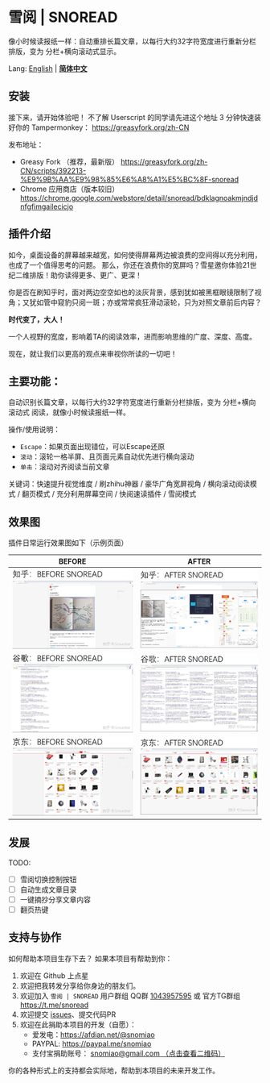 # 雪阅 | SNOREAD

像小时候读报纸一样：自动重排长篇文章，以每行大约32字符宽度进行重新分栏排版，变为 分栏+横向滚动式显示。

Lang: [English](./README_en.md) | __[简体中文](./README_zh-CN.md)__

## 安装
接下来，请开始体验吧！
不了解 Userscript 的同学请先进这个地址 3 分钟快速装好你的 Tampermonkey： https://greasyfork.org/zh-CN

发布地址：
- Greasy Fork （推荐，最新版） https://greasyfork.org/zh-CN/scripts/392213-%E9%9B%AA%E9%98%85%E6%A8%A1%E5%BC%8F-snoread
- Chrome 应用商店（版本较旧） https://chrome.google.com/webstore/detail/snoread/bdklagnoakmjndjdnfgfimgailecicjo

## 插件介绍

如今，桌面设备的屏幕越来越宽，如何使得屏幕两边被浪费的空间得以充分利用，也成了一个值得思考的问题。
那么，你还在浪费你的宽屏吗？雪星邀你体验21世纪二维排版！助你读得更多、更广、更深！

你是否在刷知乎时，面对两边空空如也的淡灰背景，感到犹如被黑框眼镜限制了视角；又犹如管中窥豹只阅一斑；亦或常常疯狂滑动滚轮，只为对照文章前后内容？

**时代变了，大人！**

一个人视野的宽度，影响着TA的阅读效率，进而影响思维的广度、深度、高度。

现在，就让我们以更高的观点来审视你所读的一切吧！

## 主要功能：

自动识别长篇文章，以每行大约32字符宽度进行重新分栏排版，变为 分栏+横向滚动式 阅读，就像小时候读报纸一样。

操作/使用说明：
- `Escape`：如果页面出现错位，可以Escape还原
- `滚动`：滚轮一格半屏、且页面元素自动优先进行横向滚动
- `单击`：滚动对齐阅读当前文章

关键词：快速提升视觉维度 / 刷zhihu神器 / 豪华广角宽屏视角 / 横向滚动阅读模式 / 翻页模式 / 充分利用屏幕空间 / 快阅速读插件 / 雪阅模式

## 效果图

插件日常运行效果图如下（示例页面）

|BEFORE | AFTER |
|-|-|
| ![知乎_BEFORE](知乎：BEFORE%20SNOREAD.png) | ![知乎_AFTER](知乎：AFTER%20SNOREAD.png) | 
| ![Google_BEFORE](Google：BEFORE%20SNOREAD.png) | ![Google_AFTER](Google：AFTER%20SNOREAD.png)|
| ![京东_BEFORE](京东：BEFORE%20SNOREAD.png) | ![京东_AFTER](京东：AFTER%20SNOREAD.png) |

## 发展

TODO:
- [ ] 雪阅切换控制按钮
- [ ] 自动生成文章目录
- [ ] 一键摘抄分享文章内容
- [ ] 翻页热键

## 支持与协作

如何帮助本项目生存下去？ 如果本项目有帮助到你：
1. 欢迎在 Github 上点星
2. 欢迎把我转发分享给你身边的朋友们。
3. 欢迎加入 `雪阅 | SNOREAD` 用户群组 QQ群 [1043957595](https://jq.qq.com/?_wv=1027&k=3FfrFu7X) 或 官方TG群组 https://t.me/snoread
4. 欢迎提交 [issues]( https://github.com/snomiao/CapsLockX/issues )、提交代码PR
5. 欢迎在此捐助本项目的开发（自愿）：
   - 爱发电：https://afdian.net/@snomiao
   - PAYPAL: https://paypal.me/snomiao
   - 支付宝捐助账号： [snomiao@gmail.com （点击查看二维码）](./支付宝捐助.png)

你的各种形式上的支持都会实际地，帮助到本项目的未来开发工作。
